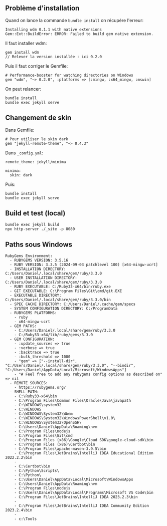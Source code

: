 ## Problème d'installation
Quand on lance la commande `bundle install` on récupère l'erreur:

    Installing wdm 0.1.1 with native extensions
    Gem::Ext::BuildError: ERROR: Failed to build gem native extension.

Il faut installer wdm:

    gem install wdm
    // Relever la version installée : ici 0.2.0

Puis il faut corriger le Gemfile:

    # Performance-booster for watching directories on Windows
    gem "wdm", "~> 0.2.0", :platforms => [:mingw, :x64_mingw, :mswin]

On peut relancer:

    bundle install
    bundle exec jekyll serve

## Changement de skin
Dans Gemfile:

    # Pour utiliser le skin dark
    gem "jekyll-remote-theme", "~> 0.4.3"

Dans `_config.yml`:

    remote_theme: jekyll/minima
    
    minima:
      skin: dark

Puis:

    bundle install
    bundle exec jekyll serve

## Build et test (local)

    bundle exec jekyll build
    npx http-server ./_site -p 8080

## Paths sous Windows

    RubyGems Environment:
      - RUBYGEMS VERSION: 3.5.16
      - RUBY VERSION: 3.3.5 (2024-09-03 patchlevel 100) [x64-mingw-ucrt]
      - INSTALLATION DIRECTORY: C:/Users/Daniel/.local/share/gem/ruby/3.3.0
      - USER INSTALLATION DIRECTORY: C:/Users/Daniel/.local/share/gem/ruby/3.3.0
      - RUBY EXECUTABLE: C:/Ruby33-x64/bin/ruby.exe
      - GIT EXECUTABLE: C:\Program Files\Git\cmd/git.EXE
      - EXECUTABLE DIRECTORY: C:/Users/Daniel/.local/share/gem/ruby/3.3.0/bin
      - SPEC CACHE DIRECTORY: C:/Users/Daniel/.cache/gem/specs
      - SYSTEM CONFIGURATION DIRECTORY: C:/ProgramData
      - RUBYGEMS PLATFORMS:
        - ruby
        - x64-mingw-ucrt
      - GEM PATHS:
        - C:/Users/Daniel/.local/share/gem/ruby/3.3.0
        - C:/Ruby33-x64/lib/ruby/gems/3.3.0
      - GEM CONFIGURATION:
        - :update_sources => true
        - :verbose => true
        - :backtrace => true
        - :bulk_threshold => 1000
        - "gem" => ["--install-dir", "C:/Users/Daniel/.local/share/gem/ruby/3.3.0", "--bindir", "C:/Users/Daniel/AppData/Local/Microsoft/WindowsApps"]
        - "# Feel free to add any rubygems config options as described on" => nil
      - REMOTE SOURCES:
        - https://rubygems.org/
      - SHELL PATH:
        - C:\Ruby33-x64\bin
        - C:\Program Files\Common Files\Oracle\Java\javapath
        - C:\WINDOWS\system32
        - C:\WINDOWS
        - C:\WINDOWS\System32\Wbem
        - C:\WINDOWS\System32\WindowsPowerShell\v1.0\
        - C:\WINDOWS\System32\OpenSSH\
        - C:\Users\Daniel\AppData\Roaming\nvm
        - C:\Program Files\nodejs
        - C:\Program Files\Git\cmd
        - C:\Program Files (x86)\Google\Cloud SDK\google-cloud-sdk\bin
        - C:\Program Files (x86)\Certbot\bin
        - C:\Program Files\apache-maven-3.9.5\bin
        - C:\Program Files\JetBrains\IntelliJ IDEA Educational Edition 2022.2.2\bin
        -
        - C:\Certbot\bin
        - C:\Python\Scripts\
        - C:\Python\
        - C:\Users\Daniel\AppData\Local\Microsoft\WindowsApps
        - C:\Users\Daniel\AppData\Roaming\nvm
        - C:\Program Files\nodejs
        - C:\Users\Daniel\AppData\Local\Programs\Microsoft VS Code\bin
        - C:\Program Files\JetBrains\IntelliJ IDEA 2023.2.3\bin
        -
        - C:\Program Files\JetBrains\IntelliJ IDEA Community Edition 2023.2.4\bin
        -
        - c:\Tools
